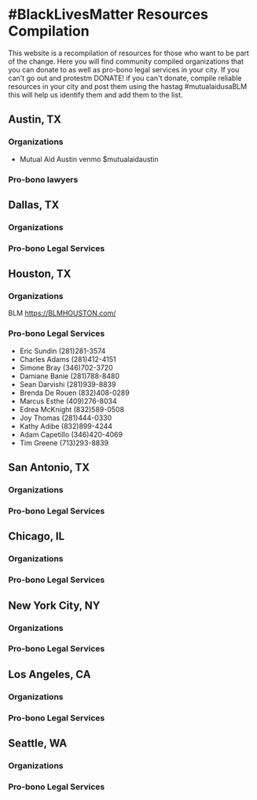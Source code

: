 # #BlackLivesMatter Resources Compilation
This website is a recompilation of resources for those who want to be part of the change. Here you will find community compiled organizations that you can donate to as well as pro-bono legal services in your city. If you can't go out and protestm DONATE! if you can't donate, compile reliable resources in your city and post them using the hastag #mutualaidusaBLM this will help us identify them and add them to the list. 

## Austin, TX
### Organizations
- Mutual Aid Austin venmo $mutualaidaustin
### Pro-bono lawyers

## Dallas, TX
### Organizations
### Pro-bono Legal Services

## Houston, TX
### Organizations
BLM https://BLMHOUSTON.com/
### Pro-bono Legal Services
- Eric Sundin (281)281-3574
- Charles Adams (281)412-4151
- Simone Bray (346)702-3720
- Damiane Banie (281)788-8480
- Sean Darvishi (281)939-8839
- Brenda De Rouen (832)408-0289
- Marcus Esthe (409)276-8034
- Edrea McKnight (832)589-0508
- Joy Thomas (281)444-0330
- Kathy Adibe (832)899-4244
- Adam Capetillo (346)420-4069
- Tim Greene (713)293-8839

## San Antonio, TX
### Organizations
### Pro-bono Legal Services


## Chicago, IL
### Organizations
### Pro-bono Legal Services

## New York City, NY
### Organizations
### Pro-bono Legal Services

## Los Angeles, CA
### Organizations
### Pro-bono Legal Services

## Seattle, WA
### Organizations
### Pro-bono Legal Services




